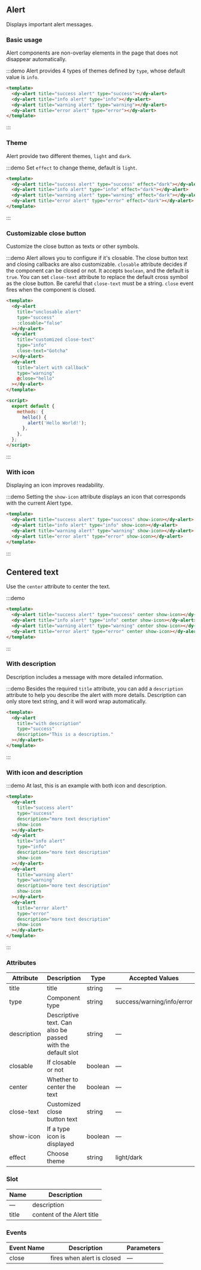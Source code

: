 ## Alert

Displays important alert messages.

### Basic usage

Alert components are non-overlay elements in the page that does not disappear automatically.

:::demo Alert provides 4 types of themes defined by `type`, whose default value is `info`.

```html
<template>
  <dy-alert title="success alert" type="success"></dy-alert>
  <dy-alert title="info alert" type="info"></dy-alert>
  <dy-alert title="warning alert" type="warning"></dy-alert>
  <dy-alert title="error alert" type="error"></dy-alert>
</template>
```

:::

### Theme

Alert provide two different themes, `light` and `dark`.

:::demo Set `effect` to change theme, default is `light`.

```html
<template>
  <dy-alert title="success alert" type="success" effect="dark"></dy-alert>
  <dy-alert title="info alert" type="info" effect="dark"></dy-alert>
  <dy-alert title="warning alert" type="warning" effect="dark"></dy-alert>
  <dy-alert title="error alert" type="error" effect="dark"></dy-alert>
</template>
```

:::

### Customizable close button

Customize the close button as texts or other symbols.

:::demo Alert allows you to configure if it's closable. The close button text and closing callbacks are also customizable. `closable` attribute decides if the component can be closed or not. It accepts `boolean`, and the default is `true`. You can set `close-text` attribute to replace the default cross symbol as the close button. Be careful that `close-text` must be a string. `close` event fires when the component is closed.

```html
<template>
  <dy-alert
    title="unclosable alert"
    type="success"
    :closable="false"
  ></dy-alert>
  <dy-alert
    title="customized close-text"
    type="info"
    close-text="Gotcha"
  ></dy-alert>
  <dy-alert
    title="alert with callback"
    type="warning"
    @close="hello"
  ></dy-alert>
</template>

<script>
  export default {
    methods: {
      hello() {
        alert('Hello World!');
      },
    },
  };
</script>
```

:::

### With icon

Displaying an icon improves readability.

:::demo Setting the `show-icon` attribute displays an icon that corresponds with the current Alert type.

```html
<template>
  <dy-alert title="success alert" type="success" show-icon></dy-alert>
  <dy-alert title="info alert" type="info" show-icon></dy-alert>
  <dy-alert title="warning alert" type="warning" show-icon></dy-alert>
  <dy-alert title="error alert" type="error" show-icon></dy-alert>
</template>
```

:::

## Centered text

Use the `center` attribute to center the text.

:::demo

```html
<template>
  <dy-alert title="success alert" type="success" center show-icon></dy-alert>
  <dy-alert title="info alert" type="info" center show-icon></dy-alert>
  <dy-alert title="warning alert" type="warning" center show-icon></dy-alert>
  <dy-alert title="error alert" type="error" center show-icon></dy-alert>
</template>
```

:::

### With description

Description includes a message with more detailed information.

:::demo Besides the required `title` attribute, you can add a `description` attribute to help you describe the alert with more details. Description can only store text string, and it will word wrap automatically.

```html
<template>
  <dy-alert
    title="with description"
    type="success"
    description="This is a description."
  ></dy-alert>
</template>
```

:::

### With icon and description

:::demo At last, this is an example with both icon and description.

```html
<template>
  <dy-alert
    title="success alert"
    type="success"
    description="more text description"
    show-icon
  ></dy-alert>
  <dy-alert
    title="info alert"
    type="info"
    description="more text description"
    show-icon
  ></dy-alert>
  <dy-alert
    title="warning alert"
    type="warning"
    description="more text description"
    show-icon
  ></dy-alert>
  <dy-alert
    title="error alert"
    type="error"
    description="more text description"
    show-icon
  ></dy-alert>
</template>
```

:::

### Attributes

| Attribute   | Description                                                | Type    | Accepted Values            | Default |
| ----------- | ---------------------------------------------------------- | ------- | -------------------------- | ------- |
| title       | title                                                      | string  | —                          | —       |
| type        | Component type                                             | string  | success/warning/info/error | info    |
| description | Descriptive text. Can also be passed with the default slot | string  | —                          | —       |
| closable    | If closable or not                                         | boolean | —                          | true    |
| center      | Whether to center the text                                 | boolean | —                          | false   |
| close-text  | Customized close button text                               | string  | —                          | —       |
| show-icon   | If a type icon is displayed                                | boolean | —                          | false   |
| effect      | Choose theme                                               | string  | light/dark                 | light   |

### Slot

| Name  | Description                |
| ----- | -------------------------- |
| —     | description                |
| title | content of the Alert title |

### Events

| Event Name | Description                | Parameters |
| ---------- | -------------------------- | ---------- |
| close      | fires when alert is closed | —          |
